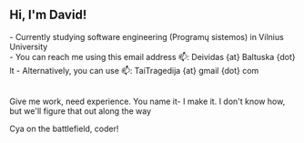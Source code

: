 <h2>Hi, I'm David!</h2>
- Currently studying software engineering (Programų sistemos) in Vilnius University<br>
- You can reach me using this email address 📫: Deividas {at} Baltuska {dot} lt
- Alternatively, you can use 📫: TaiTragedija {at} gmail {dot} com <br><br>

Give me work, need experience.
You name it- I make it. I don't know how, but we'll figure that out along the way

Cya on the battlefield, coder!
<!---
- 👋 Hi, I’m @dasAtRagedy
- 👀 I’m interested in ...
- 🌱 I’m currently learning ...
- 💞️ I’m looking to collaborate on ...
- 📫 How to reach me ...


- This account will primarily be used for saving my code from university courses and programming challenges<br>


dasAtRagedy/dasAtRagedy is a ✨ special ✨ repository because its `README.md` (this file) appears on your GitHub profile.
You can click the Preview link to take a look at your changes.
--->
